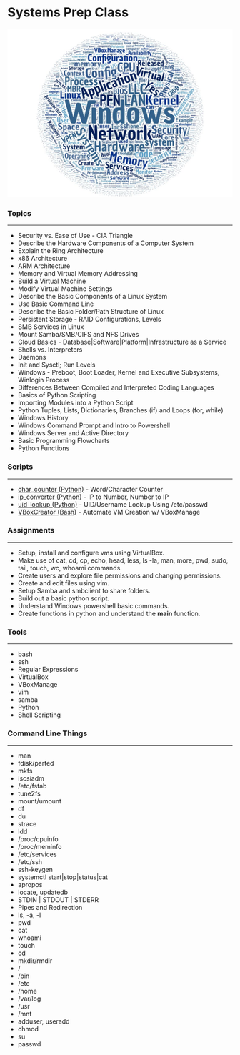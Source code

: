 # Systems Prep Class

![alt text](https://raw.githubusercontent.com/TK05/SecureSet_2018/master/images/spr100wc.jpg "Aggregated From Lesson Files")


### Topics
------

* Security vs. Ease of Use - CIA Triangle
* Describe the Hardware Components of a Computer System
* Explain the Ring Architecture
* x86 Architecture
* ARM Architecture
* Memory and Virtual Memory Addressing
* Build a Virtual Machine
* Modify Virtual Machine Settings
* Describe the Basic Components of a Linux System
* Use Basic Command Line
* Describe the Basic Folder/Path Structure of Linux
* Persistent Storage - RAID Configurations, Levels
* SMB Services in Linux
* Mount Samba/SMB/CIFS and NFS Drives
* Cloud Basics - Database|Software|Platform|Infrastructure as a Service
* Shells vs. Interpreters
* Daemons
* Init and Sysctl; Run Levels
* Windows - Preboot, Boot Loader, Kernel and Executive Subsystems, Winlogin Process
* Differences Between Compiled and Interpreted Coding Languages
* Basics of Python Scripting
* Importing Modules into a Python Script
* Python Tuples, Lists, Dictionaries, Branches (if) and Loops (for, while)
* Windows History
* Windows Command Prompt and Intro to Powershell
* Windows Server and Active Directory
* Basic Programming Flowcharts
* Python Functions


### Scripts
-----
* [char_counter (Python)] - Word/Character Counter
* [ip_converter (Python)] - IP to Number, Number to IP
* [uid_lookup (Python)] - UID/Username Lookup Using /etc/passwd
* [VBoxCreator (Bash)] - Automate VM Creation w/ VBoxManage

[char_counter (Python)]: https://github.com/TK05/SecureSet_2018/tree/master/systems_prep/char_counter
[ip_converter (Python)]: https://github.com/TK05/SecureSet_2018/tree/master/systems_prep/ip_converter
[uid_lookup (Python)]: https://github.com/TK05/SecureSet_2018/tree/master/systems_prep/uid_lookup
[VBoxCreator (Bash)]: https://github.com/TK05/SecureSet_2018/tree/master/systems_prep/vboxcreator

### Assignments
------

* Setup, install and configure vms using VirtualBox.
* Make use of cat, cd, cp, echo, head, less, ls -la, man, more, pwd, sudo, tail, touch, wc, whoami commands.
* Create users and explore file permissions and changing permissions.
* Create and edit files using vim. 
* Setup Samba and smbclient to share folders.
* Build out a basic python script. 
* Understand Windows powershell basic commands.
* Create functions in python and understand the __main__ function.


### Tools
------

* bash
* ssh
* Regular Expressions
* VirtualBox
* VBoxManage
* vim
* samba
* Python
* Shell Scripting


### Command Line Things
------

* man
* fdisk/parted
* mkfs
* iscsiadm
* /etc/fstab
* tune2fs
* mount/umount
* df
* du
* strace
* ldd
* /proc/cpuinfo
* /proc/meminfo
* /etc/services
* /etc/ssh
* ssh-keygen
* systemctl start|stop|status|cat
* apropos
* locate, updatedb
* STDIN | STDOUT | STDERR
* Pipes and Redirection
* ls, -a, -l
* pwd
* cat
* whoami
* touch
* cd
* mkdir/rmdir
* /
* /bin
* /etc
* /home
* /var/log
* /usr
* /mnt
* adduser, useradd
* chmod
* su
* passwd